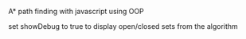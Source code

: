 A* path finding with javascript using OOP

set showDebug to true to display open/closed sets from the algorithm
